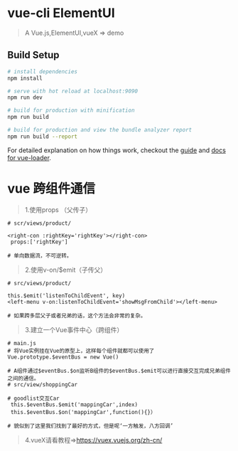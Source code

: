 ﻿# vue-cli ElementUI

>A Vue.js,ElementUI,vueX => demo

## Build Setup

``` bash
# install dependencies
npm install

# serve with hot reload at localhost:9090
npm run dev

# build for production with minification
npm run build

# build for production and view the bundle analyzer report
npm run build --report
```

For detailed explanation on how things work, checkout the [guide](http://vuejs-templates.github.io/webpack/) and [docs for vue-loader](http://vuejs.github.io/vue-loader).
# vue 跨组件通信
>1.使用props （父传子）
```子组件通过props来接受父组件的通信。
# scr/views/product/

<right-con :rightKey='rightKey'></right-con>
 props:['rightKey']
 
# 单向数据流，不可逆转。	
```
>2.使用v-on/$emit（子传父）
``` 在父组件中使用$on监听子组件自定义事件逻辑回调，子组件中使用$emit去触发事件提供交互数据。
# src/views/product/

this.$emit('listenToChildEvent', key) 
<left-menu v-on:listenToChildEvent='showMsgFromChild'></left-menu>

# 如果跨多层父子或者兄弟的话，这个方法会非常的复杂。
```
>3.建立一个Vue事件中心（跨组件）
```说白了就是将所有的通信事件抽离出来，通过一个vue实例来对他们进行管理。
# main.js
# 将Vue实例挂在Vue的原型上，这样每个组件就都可以使用了
Vue.prototype.$eventBus = new Vue()

# A组件通过$eventBus.$on监听B组件的$eventBus.$emit可以进行直接交互完成兄弟组件之间的通信。
# src/view/shoppingCar

# goodlist交互Car
 this.$eventBus.$emit('mappingCar',index)   
 this.$eventBus.$on('mappingCar',function(){}）
 
# 貌似到了这里我们找到了最好的方式，但是呢‘一方触发，八方回调’
```
>4.vueX请看教程=>https://vuex.vuejs.org/zh-cn/
